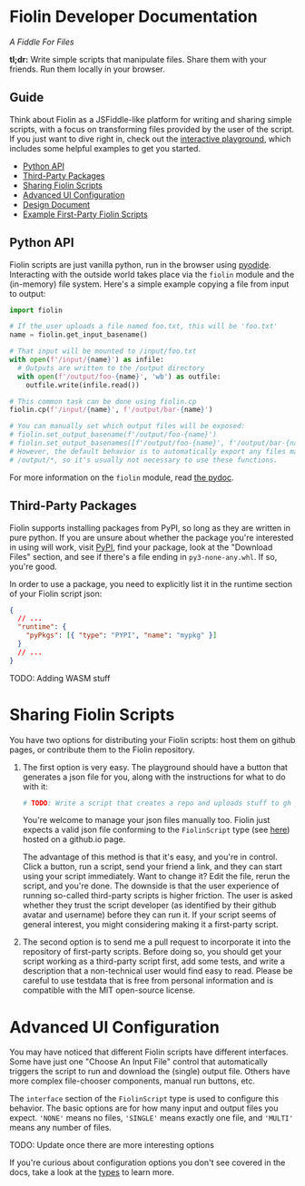 # Fiolin Developer Documentation

_A Fiddle For Files_

**tl;dr:** Write simple scripts that manipulate files. Share them with your
friends. Run them locally in your browser.

## Guide

Think about Fiolin as a JSFiddle-like platform for writing and sharing simple
scripts, with a focus on transforming files provided by the user of the script.
If you just want to dive right in, check out the
[interactive playground](/playground), which includes some helpful examples to
get you started.

* [Python API](#python-api)
* [Third-Party Packages](#third-party-packages)
* [Sharing Fiolin Scripts](#sharing-fiolin-scripts)
* [Advanced UI Configuration](#advance-ui-configuration)
* [Design Document](/doc/design)
* [Example First-Party Fiolin Scripts][examples]

## Python API <a name="python-api"></a>

Fiolin scripts are just vanilla python, run in the browser using
[pyodide](https://pyodide.org). Interacting with the outside world takes place
via the `fiolin` module and the (in-memory) file system. Here's a simple example
copying a file from input to output:

```py
import fiolin

# If the user uploads a file named foo.txt, this will be 'foo.txt'
name = fiolin.get_input_basename()

# That input will be mounted to /input/foo.txt
with open(f'/input/{name}') as infile:
  # Outputs are written to the /output directory
  with open(f'/output/foo-{name}', 'wb') as outfile:
    outfile.write(infile.read())

# This common task can be done using fiolin.cp
fiolin.cp(f'/input/{name}', f'/output/bar-{name}')

# You can manually set which output files will be exposed:
# fiolin.set_output_basename(f'/output/foo-{name}')
# fiolin.set_output_basenames([f'/output/foo-{name}', f'/output/bar-{name}'])
# However, the default behavior is to automatically export any files matching
# /output/*, so it's usually not necessary to use these functions.
```

For more information on the `fiolin` module, read [the pydoc](/doc/fiolin-module).

## Third-Party Packages <a name="third-party-packages"></a>

Fiolin supports installing packages from PyPI, so long as they are written in
pure python. If you are unsure about whether the package you're interested in
using will work, visit [PyPI](https://pypi.org), find your package, look at the
"Download Files" section, and see if there's a file ending in
`py3-none-any.whl`. If so, you're good.

In order to use a package, you need to explicitly list it in the runtime section
of your Fiolin script json:

```json
{
  // ...
  "runtime": {
    "pyPkgs": [{ "type": "PYPI", "name": "mypkg" }]
  }
  // ...
}
```

TODO: Adding WASM stuff

# Sharing Fiolin Scripts <a name="sharing-fiolin-scripts"></a>

You have two options for distributing your Fiolin scripts: host them on github
pages, or contribute them to the Fiolin repository.

1. The first option is very easy. The playground should have a button that
   generates a json file for you, along with the instructions for what to do
   with it:

   ```sh
   # TODO: Write a script that creates a repo and uploads stuff to gh pages
   ```

   You're welcome to manage your json files manually too. Fiolin just expects
   a valid json file conforming to the `FiolinScript` type
   (see [here](/doc/fiolin-script)) hosted on a github.io page.
   
   The advantage of this method is that it's easy, and you're in control. Click
   a button, run a script, send your friend a link, and they can start using
   your script immediately. Want to change it? Edit the file, rerun the script,
   and you're done. The downside is that the user experience of running
   so-called third-party scripts is higher friction. The user is asked whether
   they trust the script developer (as identified by their github avatar and
   username) before they can run it. If your script seems of general interest,
   you might considering making it a first-party script.

2. The second option is to send me a pull request to incorporate it into the
   repository of first-party scripts. Before doing so, you should get your
   script working as a third-party script first, add some tests, and write a
   description that a non-technical user would find easy to read. Please be
   careful to use testdata that is free from personal information and is
   compatible with the MIT open-source license.

# Advanced UI Configuration <a name="advance-ui-configuration"></a>

You may have noticed that different Fiolin scripts have different interfaces.
Some have just one "Choose An Input File" control that automatically triggers
the script to run and download the (single) output file. Others have more
complex file-chooser components, manual run buttons, etc.

The `interface` section of the `FiolinScript` type is used to configure this
behavior. The basic options are for how many input and output files you expect.
`'NONE'` means no files, `'SINGLE'` means exactly one file, and `'MULTI'` means
any number of files.

TODO: Update once there are more interesting options

If you're curious about configuration options you don't see covered in the docs,
take a look at the [types](/doc/fiolin-script) to learn more.

[examples]: https://github.com/peterthenelson/fiolin/blob/main/fiols/